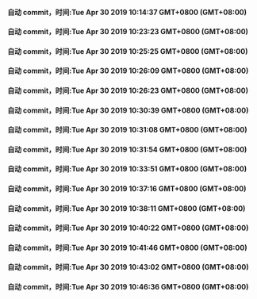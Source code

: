 #### 自动 commit，时间:Tue Apr 30 2019 10:14:37 GMT+0800 (GMT+08:00)
#### 自动 commit，时间:Tue Apr 30 2019 10:23:23 GMT+0800 (GMT+08:00)
#### 自动 commit，时间:Tue Apr 30 2019 10:25:25 GMT+0800 (GMT+08:00)
#### 自动 commit，时间:Tue Apr 30 2019 10:26:09 GMT+0800 (GMT+08:00)
#### 自动 commit，时间:Tue Apr 30 2019 10:26:23 GMT+0800 (GMT+08:00)
#### 自动 commit，时间:Tue Apr 30 2019 10:30:39 GMT+0800 (GMT+08:00)
#### 自动 commit，时间:Tue Apr 30 2019 10:31:08 GMT+0800 (GMT+08:00)
#### 自动 commit，时间:Tue Apr 30 2019 10:31:54 GMT+0800 (GMT+08:00)
#### 自动 commit，时间:Tue Apr 30 2019 10:33:51 GMT+0800 (GMT+08:00)
#### 自动 commit，时间:Tue Apr 30 2019 10:37:16 GMT+0800 (GMT+08:00)
#### 自动 commit，时间:Tue Apr 30 2019 10:38:11 GMT+0800 (GMT+08:00)
#### 自动 commit，时间:Tue Apr 30 2019 10:40:22 GMT+0800 (GMT+08:00)
#### 自动 commit，时间:Tue Apr 30 2019 10:41:46 GMT+0800 (GMT+08:00)
#### 自动 commit，时间:Tue Apr 30 2019 10:43:02 GMT+0800 (GMT+08:00)
#### 自动 commit，时间:Tue Apr 30 2019 10:46:36 GMT+0800 (GMT+08:00)
